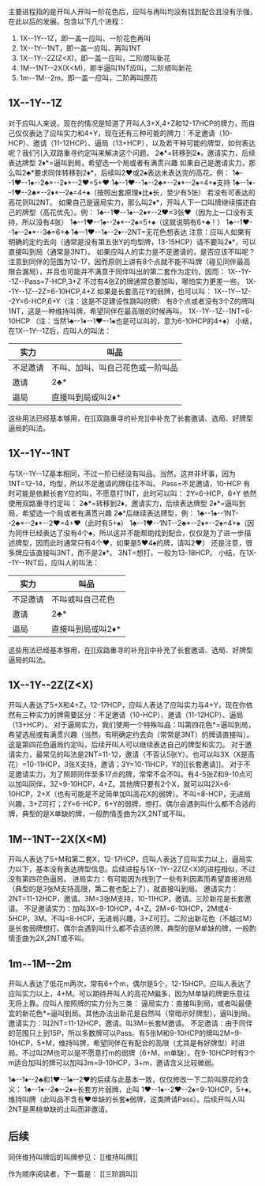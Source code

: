 主要进程指的是开叫人开叫一阶花色后，应叫与再叫均没有找到配合且没有示强，在此以后的发展。包含以下几个进程：
1. 1X--1Y--1Z，即一盖一应叫、一阶花色再叫
2. 1X--1Y--1NT，即一盖一应叫、再叫1NT
3. 1X--1Y--2Z(Z<X)，即一盖一应叫，二阶顺叫新花
4. 1M--1NT--2X(X<M)，即半逼叫1NT应叫，二阶顺叫新花
5. 1m--1M--2m，即一盖一应叫，二阶再叫原花
## 1X--1Y--1Z
对于应叫人来说，现在的情况是知道了开叫人3+X,4+Z和12-17HCP的牌力，而自己仅仅表达了应叫实力和4+Y，现在还有三种可能的牌力：不足邀请（10-HCP）、邀请（11-12HCP）、逼局（13+HCP），以及若干种可能的牌型，如何表达呢？我们引入双路重寻约定叫来解决这个问题。
2♣\*=转移到2♦，邀请实力，后续表达牌型
2♦\*=逼叫到局，希望选一个局或者有满贯兴趣
如果自己是邀请实力，那么叫2♣\*要求同伴转移到2♦\*，后续叫2♥或2♠表达未表达完的高花。例：
1♣--1♥--1♠--2♣\*--2♦\*--2♥=5+♥
1♣--1♥--1♠--2♣\*--2♦\*--2♠=4+♠支持
1♣--1♦--1♥--2♣\*--2♦\*--2♠=4+♠（按照出套原理♦比♠长，至少有5张）
若没有可表达的高花则叫2NT。
如果自己是逼局实力，那么叫2♦\*，开叫人下一口叫牌继续描述自己的牌型（高花优先）。例：
1♣--1♥--1♠--2♦\*--2♥=3张♥（因为上一口没有支持，所以没有4张）
1♣--1♥--1♠--2♦\*--2♠=5+♠（这就说明有6+♣！）
1♣--1♥--1♠--2♦\*--3♣=6+♣
1♣--1♥--1♠--2♦--2NT=无花色想表达
注意：应叫人如果有明确的定约去向（通常是没有第五张Y的均型牌，13-15HCP）请不要叫2♦\*，可以直接叫到局（通常是3NT）。
如果应叫人的实力是不足邀请的，是否应该不叫呢？注意到同伴的范围为12-17，因而原则上讲有8个点就不能不叫牌（碰见同伴最高限会漏局），并且也可能并不满意于同伴叫出的第二套作为定约，因而：
1X--1Y--1Z--Pass=7-HCP,3+Z
不过有4张Z的牌通常总要加叫，哪怕实力更差一些。
1X--1Y--1Z--2Z=6-10HCP,4+Z
如果是长套高花Y的弱牌，也可以叫：
1X--1Y--1Z--2Y=6-HCP,6+Y（注：这是不足建设性跳叫的牌）
有8个点或者没有3个Z的牌叫1NT，这是一种维持叫牌，希望同伴在最高限的时候再叫。
1X--1Y--1Z--1NT=6-10HCP
（注：当然1♣--1♦--1♥--1♠也是可以叫的，意为6-10HCP的4+♠）
小结，在1X--1Y--1Z后，应叫人的叫法：

| 实力   | 叫品               |
| ---- | ---------------- |
| 不足邀请 | 不叫、加叫、叫自己花色或一阶叫品 |
| 邀请   | 2♣\*             |
| 逼局   | 直接叫到局或叫2♦\*      |
这些用法已经基本够用，在[[双路重寻的补充]]中补充了长套邀请、选局、好牌型逼局的叫法。

## 1X--1Y--1NT
与1X--1Y--1Z基本相同，不过一阶已经没有叫品。当然，这并非坏事，因为1NT=12-14，均型，所以不足邀请的牌往往不叫。
Pass=不足邀请，10-HCP
有时可能是依赖长套Y应的叫，不愿意打1NT，此时可以叫：
2Y=6-HCP，6+Y
依然使用双路重寻约定叫：
2♣\*=转移到2♦，邀请实力，后续表达牌型
2♦\*=逼叫到局，希望选一个局或者有满贯兴趣
2♣\*后继续表达牌型，例：
1♣--1♠--1NT--2♣\*--2♦\*--2♥=4+♥（此时有5+♠）
1♣--1♥--1NT--2♣\*--2♦\*--2♠=4+♠（因为同伴已经表达了没有4个♠，所以这并不能帮助找到配合，仅仅是为了进一步描述牌型，因而此时通常只有4个♥，如果是5♥4♠的牌，请叫2♥）
还是注意，很多牌应该直接叫3NT，而不是2♦\*。
3NT=想打，一般为13-18HCP。
小结，在1X--1Y--1NT后，应叫人的叫法：

| 实力   | 叫品          |
| ---- | ----------- |
| 不足邀请 | 不叫或叫自己花色    |
| 邀请   | 2♣\*        |
| 逼局   | 直接叫到局或叫2♦\* |
这些用法已经基本够用，在[[双路重寻的补充]]中补充了长套邀请、选局、好牌型逼局的叫法。

## 1X--1Y--2Z(Z<X)
开叫人表达了5+X和4+Z，12-17HCP，应叫人表达了应叫实力与4+Y，现在你依然有三种实力的牌需要区分：不足邀请（10-HCP）、邀请（11-12HCP）、逼局（13+HCP）。
对于逼局实力，我们使用一个特殊叫品：叫第四花色*=逼叫到局，希望选局或有满贯兴趣（当然，有明确定约去向（常常是3NT）的牌请直接叫）。这是第四花色逼局约定叫，后续开叫人可以继续表达自己的牌型和实力。
对于邀请实力，最常见的叫法是2NT=11-12，邀请（不否认5张Y）。也可以叫3X（X是高花）=10-11HCP，3张X支持，邀请；3Y=10-11HCP，Y的[[长套邀请]]。
对于不足邀请实力，为了照顾同伴至多17点的牌，常常不会不叫。有4-5张Z和9-10点可以加叫同伴，3Z=9-10HCP，4+Z。其他牌只要有2个X，就可以叫2X=6-10HCP，2+X（也有可能是不足简单加叫高花X的弱牌）。不叫=8-HCP，无进局兴趣，3+Z可打；2Y=6-HCP，6+Y的弱牌，想打。偶尔会遇到叫什么都不合适的牌，典型的是X单缺的牌，一般酌情歪曲为2X,2NT或不叫。

## 1M--1NT--2X(X<M)
开叫人表达了5+M和第二套X，12-17HCP，应叫人表达了应叫实力以上，逼局实力以下，基本没有表达牌型信息。后续进程与1X--1Y--2Z(Z<X)的进程相似，不过没有第四花色逼局。
进局实力：有可能因为找到了一些有利因素而希望直接进局（典型的是3张M支持高限，第二套也配上了），就直接叫到局。
邀请实力：2NT=11-12HCP，邀请。3M=3张M支持，10-11HCP，邀请。三阶新花是长套邀请。
不足邀请实力：加叫3X=9-10HCP，4+Z。2M=6-10HCP，2M或4-5HCP，3M。不叫=8-HCP，无进局兴趣，3+Z可打。二阶出新花色（不越过M）是长套弱牌想打。偶尔会遇到叫什么都不合适的牌，典型的是M单缺的牌，一般酌情歪曲为2X,2NT或不叫。

## 1m--1M--2m
开叫人表达了低花m两次，常有6+个m，偶尔是5个，12-15HCP。应叫人表达了应叫实力以上，4+M。可以期待开叫人的高花M偏多，因为M单缺的牌更乐意往无将上靠。应叫人按照牌的实力分为三类：
逼局实力：直接叫到局，或者叫最便宜的新花色\*=逼叫到局。其他办法出新花是自然叫（常暗示好牌型），逼叫到局。
邀请实力：叫2NT=11-12HCP，邀请。叫3M=长套M邀请。
不足邀请：由于同伴的范围只上到15P，所以多数牌可以Pass。有5张M和9-10HCP的牌叫2M=9-10HCP，5+M，维持叫牌，希望同伴在有配合的高限（尤其是有好牌型）时进局。不过叫2M也可以是不愿意打m的弱牌（6+M，m单缺）。在9-10HCP时有3个m适合加叫的牌可以加叫3m=9-10HCP，3+m，邀请含义比较微弱。

1♣--1♦--2♣和1♥--1♠--2♥的后续与此基本一致，仅仅修改一下二阶叫原花的含义：
1♣--1♦--2♣--2♦=长套方片弱牌，止叫
1♥--1♠--2♥--2♠=9-10HCP，5+♠，维持叫牌（此叫品不含有♥单缺的长套♠弱牌，这类牌请Pass）。后续开叫人叫2NT是黑桃单缺的止叫而非邀请。

## 后续
同伴维持叫牌后的叫牌参见：
[[维持叫牌]]

作为顺序阅读者，下一篇是：
[[三阶跳叫]]
